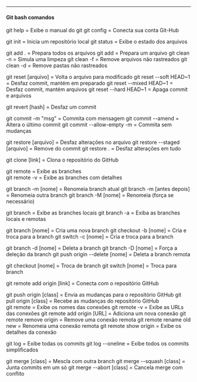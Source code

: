 
---
#### Git bash comandos

git help                         = Exibe o manual do git 
git config                       = Conecta sua conta Git-Hub

git init                         = Inicia um repositório local
git status                       = Exibe o estado dos arquivos

git add .                        = Prepara todos os arquivos
git add                          = Prepara um arquivo 
git clean -n	                 = Simula uma limpeza
git clean -f	                 = Remove arquivos não rastreados
git clean -d	                 = Remove pastas não rastreados

git reset [arquivo]              = Volta o arquivo para modificado
git reset --soft HEAD~1          = Desfaz commit, mantém em preparado
git reset --mixed HEAD~1         = Desfaz commit, mantém arquivos
git reset --hard HEAD~1          = Apaga commit e arquivos

git revert [hash]	             = Desfaz um commit

git commit -m "msg"	             = Commita com mensagem
git commit --amend	             = Altera o último commit
git commit --allow-empty -m 	 = Commita sem mudanças

git restore [arquivo]	         = Desfaz alterações no arquivo
git restore --staged [arquivo]	 = Remove do commit
git restore .	                 = Desfaz alterações em tudo

git clone [link]                 = Clona o repositório do GitHub
 
git remote                       = Exibe as branches  
git remote -v                    = Exibe as branches com detalhes  

git branch -m [nome]	         = Renomeia branch atual
git branch -m [antes depois]	 = Renomeia outra branch
git branch -M [nome]	         = Renomeia (força se necessário)

git branch	                     = Exibe as branches locais
git branch -a	                 = Exiba as branches locais e remotas

git branch [nome]                = Cria uma nova branch
git checkout -b [nome]	         = Cria e troca para a branch
git switch -c [nome]             = Cria e troca para a branch

git branch -d [nome]	         = Deleta a branch
git branch -D [nome]	         = Força a deleção da branch
git push origin --delete [nome]	 = Deleta a branch remota

git checkout [nome]	             = Troca de branch
git switch [nome]	             = Troca para branch

git remote add origin [link]     = Conecta com o repositório GitHub
 
git push origin [class]          = Envia as mudanças para o repositório GitHub
git pull origin [class]          = Recebe as mudanças do repositório GitHub                
git remote	                     = Exibe os nomes das conexões
git remote -v	                 = Exibe as URLs das conexões
git remote add origin [URL]	     = Adiciona um nova conexão
git remote remove origin	     = Remove uma conexão remota
git remote rename old new	     = Renomeia uma conexão remota
git remote show origin	         = Exibe os detalhes da conexão

git log                          = Exibe todas os commits 
git log --oneline                = Exibe todos os commits simplificados 

git merge [class]	             = Mescla com outra branch
git merge --squash [class]	     = Junta commits em um só
git merge --abort  [class]       = Cancela merge com conflito